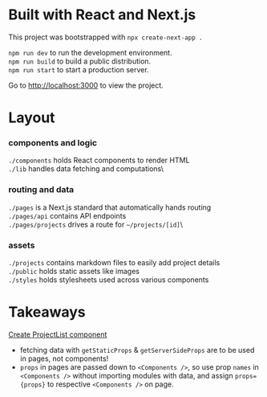 # Built with React and Next.js

This project was bootstrapped with `npx create-next-app .`

`npm run dev` to run the development environment.\
`npm run build` to build a public distribution.\
`npm run start` to start a production server.

Go to [http://localhost:3000](http://localhost:3000) to view the project.

# Layout
### components and logic
`./components` holds React components to render HTML\
`./lib` handles data fetching and computations\

### routing and data
`./pages` is a Next.js standard that automatically hands routing\
`./pages/api` contains API endpoints\
`./pages/projects` drives a route for `~/projects/[id]`\

### assets
`./projects` contains markdown files to easily add project details\
`./public` holds static assets like images\
`./styles` holds stylesheets used across various components

# Takeaways

[Create ProjectList component](https://github.com/zayadur/portfolio/commit/d5211f7bfb469443e20cdc3bea0637742c0f5b70)

- fetching data with `getStaticProps` & `getServerSideProps` are to be used in pages, not components!
- `props` in pages are passed down to `<Components />`, so use prop `names` in `<Components />` without importing modules with data, and assign `props={props}` to respective `<Components />` on page.
